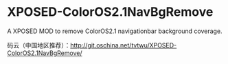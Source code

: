 # XPOSED-ColorOS2.1NavBgRemove
A XPOSED MOD to remove ColorOS2.1 navigationbar background coverage.

码云（中国地区推荐）：http://git.oschina.net/tvtwu/XPOSED-ColorOS2.1NavBgRemove/
